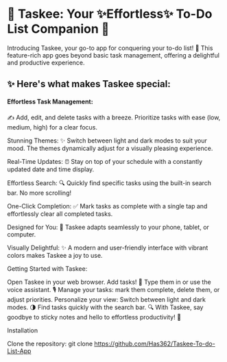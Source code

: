 # 🌟 Taskee: Your ✨Effortless✨ To-Do List Companion 🌟

Introducing Taskee, your go-to app for conquering your to-do list! 🎯 This feature-rich app goes beyond basic task management, offering a delightful and productive experience.

## ✨ Here's what makes Taskee special:

#### Effortless Task Management: 
✍️ Add, edit, and delete tasks with a breeze. Prioritize tasks with ease (low, medium, high) for a clear focus.

Stunning Themes: ✨ Switch between light and dark modes to suit your mood. The themes dynamically adjust for a visually pleasing experience.

Real-Time Updates: ⏰ Stay on top of your schedule with a constantly updated date and time display.

Effortless Search: 🔍 Quickly find specific tasks using the built-in search bar. No more scrolling!

One-Click Completion: ✅ Mark tasks as complete with a single tap and effortlessly clear all completed tasks.

Designed for You: 📱 Taskee adapts seamlessly to your phone, tablet, or computer.

Visually Delightful: ✨ A modern and user-friendly interface with vibrant colors makes Taskee a joy to use.


Getting Started with Taskee:

Open Taskee in your web browser.
Add tasks! 📝 Type them in or use the voice assistant. 🎙️
Manage your tasks: mark them complete, delete them, or adjust priorities.
Personalize your view: Switch between light and dark modes. 🌗
Find tasks quickly with the search bar. 🔍
With Taskee, say goodbye to sticky notes and hello to effortless productivity! 🚀


Installation

Clone the repository:
git clone https://github.com/Has362/Taskee-To-do-List-App
